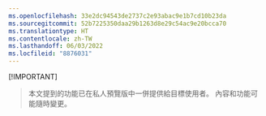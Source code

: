 ```yaml
---
ms.openlocfilehash: 33e2dc94543de2737c2e93abac9e1b7cd10b23da
ms.sourcegitcommit: 52b7225350daa29b1263d8e29c54ac9e20bcca70
ms.translationtype: HT
ms.contentlocale: zh-TW
ms.lasthandoff: 06/03/2022
ms.locfileid: "8876031"
---
```

 [!IMPORTANT]
> 本文提到的功能已在私人預覽版中一併提供給目標使用者。 內容和功能可能隨時變更。 
